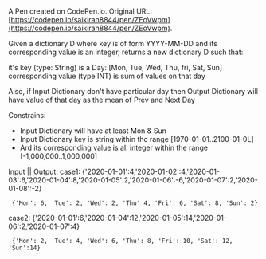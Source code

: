 #

A Pen created on CodePen.io. Original URL: [https://codepen.io/saikiran8844/pen/ZEoVwpm](https://codepen.io/saikiran8844/pen/ZEoVwpm).

Given a dictionary D where key is of form YYYY-MM-DD and its corresponding value is an integer, returns a new dictionary D such that:

  it's key (type: String) is a Day: [Mon, Tue, Wed, Thu, fri, Sat, Sun]
  corresponding value (type INT) is sum of values on that day

 

Also, if Input Dictionary don't have particular day then Output Dictionary will have value
of that day as the mean of Prev and Next Day

Constrains:
 
 - Input Dictionary will have at least Mon & Sun
 - Input Dictionary key is string within thc range [1970-01-01..2100-01-0L]
 - Ard its corresponding value is al. integer within the range [-1,000,000..1,000,000]


Input || Output:
case1:
     {'2020-01-01':4,'2020-01-02':4,'2020-01-03':6,'2020-01-04':8,'2020-01-05':2,'2020-01-06':-6,'2020-01-07':2,'2020-01-08':-2}

     {'Mon': 6, 'Tue': 2, 'Wed': 2, 'Thu' 4, 'Fri': 6, 'Sat': 8, 'Sun': 2}

case2:
     {'2020-01-01':6,'2020-01-04':12,'2020-01-05':14,'2020-01-06':2,'2020-01-07':4}

     {'Mon': 2, 'Tue': 4, 'Wed': 6, 'Thu': 8, 'Fri': 10, 'Sat': 12, 'Sun':14}
